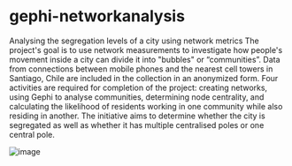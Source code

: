 # gephi-networkanalysis
Analysing the segregation levels of a city using network metrics
The project's goal is to use network
measurements to investigate how people's movement
inside a city can divide it into "bubbles" or
“communities”. Data from connections between
mobile phones and the nearest cell towers in Santiago,
Chile are included in the collection in an anonymized
form. Four activities are required for completion of the
project: creating networks, using Gephi to analyse
communities, determining node centrality, and
calculating the likelihood of residents working in one
community while also residing in another. The
initiative aims to determine whether the city is
segregated as well as whether it has multiple
centralised poles or one central pole.

![image](https://github.com/GitWithNeeraj/gephi-networkanalysis/assets/84373485/d28f3039-dd70-45b6-8d99-580b72c37b47)
